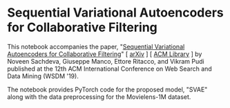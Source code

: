 # Sequential Variational Autoencoders for Collaborative Filtering
This notebook accompanies the paper, "<a href="http://www.wsdm-conference.org/2019/accepted-papers.php">Sequential Variational Autoencoders for Collaborative Filtering</a>" [ <a href="https://arxiv.org/abs/1811.09975">arXiv</a> ] [ <a href="https://dl.acm.org/citation.cfm?id=3291007">ACM Library</a> ] by Noveen Sachdeva, Giuseppe Manco, Ettore Ritacco, and Vikram Pudi published at the 12th ACM International Conference on Web Search and Data Mining (WSDM '19).

The notebook provides PyTorch code for the proposed model, "SVAE" along with the data preprocessing for the Movielens-1M dataset.
